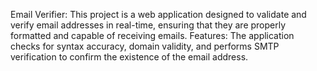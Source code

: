 Email Verifier: This project is a web application designed to validate and verify email addresses in real-time, ensuring that they are properly formatted and capable of receiving emails.
Features: The application checks for syntax accuracy, domain validity, and performs SMTP verification to confirm the existence of the email address.

